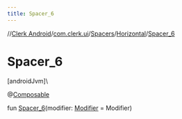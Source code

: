 ```yaml
---
title: Spacer_6
---
```

//[Clerk Android](../../../../index.html)/[com.clerk.ui](../../index.html)/[Spacers](../index.html)/[Horizontal](index.html)/[Spacer_6](-spacer_6.html)



# Spacer_6



[androidJvm]\




@[Composable](https://developer.android.com/reference/kotlin/androidx/compose/runtime/Composable.html)



fun [Spacer_6](-spacer_6.html)(modifier: [Modifier](https://developer.android.com/reference/kotlin/androidx/compose/ui/Modifier.html) = Modifier)




